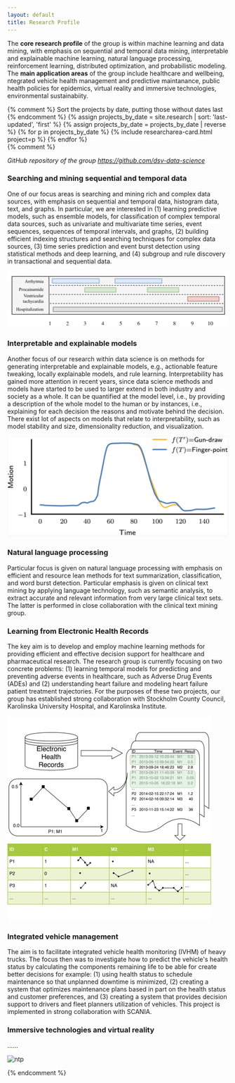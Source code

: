 ```yaml
---
layout: default
title: Research Profile
---
```

<div class="jumbotron">
    <p>
    The <b>core research profile</b> of the group is within machine learning and data mining, with emphasis on sequential and temporal data mining, interpretable and explainable machine learning, natural language processing, reinforcement learning, distributed optimization, and probabilistic modeling. The <b>main application areas</b> of the group include healthcare and wellbeing, ntegrated vehicle health management and predictive maintanance, public health policies for epidemics, virtual reality and immersive technologies, environmental sustainabiity.
    </p>
</div>    
    
<div class="card-columns">
    {% comment %}
    Sort the projects by date, putting those without dates last
    {% endcomment %}
    {% assign projects_by_date = site.research | sort: 'last-updated', 'first' %}
    {% assign projects_by_date = projects_by_date | reverse %}
    {% for p in projects_by_date %}
        {% include researcharea-card.html project=p %}
    {% endfor %}
</div>
{% comment %}

*GitHub repository of the group <https://github.com/dsv-data-science>*

### Searching and mining sequential and temporal data

One of our focus areas is searching and mining rich and complex data sources, with emphasis on sequential and temporal data, histogram data, text, and graphs.  In particular, we are interested in (1) learning predictive models, such as ensemble models, for classification of complex temporal data sources, such as univariate and multivariate time series, event sequences, sequences of temporal intervals, and graphs, (2) building efficient indexing structures and searching techniques for complex data sources, (3) time series prediction and event burst detection using statistical methods and deep learning, and (4) subgroup and rule discovery in transactional and sequential data.

![sdm](/img/areas/sequential-temporal-data.png)


### Interpretable and explainable models

Another focus of our research within data science is on methods for generating interpretable and explainable models, e.g., actionable feature tweaking, locally explainable models, and rule learning. Interpretability has gained more attention in recent years, since data science methods and models have started to be used to larger extend in both industry and society as a whole. It can be quantified at the model level, i.e., by providing a description of the whole model to the human or by instances, i.e., explaining for each decision the reasons and motivate behind the decision.  There exist lot of aspects on models that relate to interpretability, such as model stability and size, dimensionality reduction, and visualization. 

![im](/img/areas/interpretable-models.png)

### Natural language processing

Particular focus is given on natural language processing with emphasis on efficient and resource lean methods for text summarization, classification, and word burst detection. Particular emphasis is given on clinical text mining by applying language technology, such as semantic analysis, to extract accurate and relevant information from very large clinical text sets. The latter is performed in close collaboration with the clinical text mining group.

### Learning from Electronic Health Records

The key aim is to develop and employ machine learning methods for providing efficient and effective decision support for healthcare and pharmaceutical research. The research group is currently focusing on two concrete problems: (1) learning temporal models for predicting and preventing adverse events in healthcare, such as Adverse Drug Events (ADEs) and (2) understanding heart failure and modeling heart failure patient treatment trajectories.  For the purposes of these two projects, our group has established strong collaboration with Stockholm County Council, Karolinska University Hospital, and Karolinska Institute.

![ehr](/img/areas/elec-hea-rec.jpg)

### Integrated vehicle management

The aim is to facilitate integrated vehicle health monitoring (IVHM) of heavy trucks. The focus then was to investigate how to predict the vehicle's health status by calculating the components remaining life to be able for create better decisions for example: (1) using health status to schedule maintenance so that unplanned downtime is minimized, (2) creating a system that optimizes maintenance plans based in part on the health status and customer preferences, and (3) creating a system that provides decision support to drivers and fleet planners utilization of vehicles. This project is implemented in strong collaboration with SCANIA.

### Immersive technologies and virtual reality

......

![ntp](....)

{% endcomment %}

